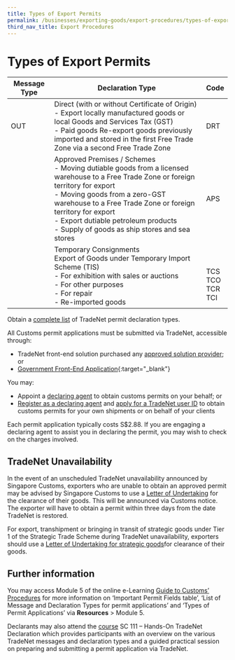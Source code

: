 ```yaml
---
title: Types of Export Permits
permalink: /businesses/exporting-goods/export-procedures/types-of-export-permits/
third_nav_title: Export Procedures
---
```

# Types of Export Permits

| Message Type | Declaration Type  | Code    |
|--------------|-------------|-----------------|
| OUT          | Direct \(with or without Certificate of Origin\)  <br>- Export locally manufactured goods or local Goods and Services Tax \(GST\)<br>- Paid goods Re\-export goods previously imported and stored in the first Free Trade Zone via a second Free Trade Zone      | DRT  |
|              | Approved Premises / Schemes<br>- Moving dutiable goods from a licensed warehouse to a Free Trade Zone or foreign territory for export <br>- Moving goods from a zero\-GST warehouse to a Free Trade Zone or foreign territory for export <br>- Export dutiable petroleum products <br>- Supply of goods as ship stores and sea stores | APS    |
|              | Temporary Consignments <br>Export of Goods under Temporary Import Scheme \(TIS\)<br>- For exhibition with sales or auctions <br>- For other purposes <br>- For repair <br>- Re-imported goods      | <br><br>TCS<br>TCO<br> TCR<br> TCI |


Obtain a  [complete list](/files/businesses/complete-list-trade-nett.pdf) of TradeNet permit declaration types.

All Customs permit applications must be submitted via TradeNet, accessible through:

-   TradeNet front-end solution purchased any  [approved solution provider](/businesses/national-single-window/overview/TradeNet-Solution-Providers); or
-   [Government Front-End Application](https://www.tradenet.gov.sg/tradenet/login.portal){:target="_blank"}

You may:

-   Appoint a  [declaring agent](/businesses/business-resources/directories-of-service-providers/list-of-local-forwarding-agents)  to obtain customs permits on your behalf; or
-   [Register as a declaring agent](/businesses/new-traders-and-registration-services/registration-services/apply-update-renew-terminate-declaring-agent-account-and-declarant)  and  [apply for a TradeNet user ID](/businesses/national-single-window/overview/what-you-need-to-know-about-tradenet) to obtain customs permits for your own shipments or on behalf of your clients

Each permit application typically costs S$2.88. If you are engaging a declaring agent to assist you in declaring the permit, you may wish to check on the charges involved.

## TradeNet Unavailability

In the event of an unscheduled TradeNet unavailability announced by Singapore Customs, exporters who are unable to obtain an approved permit may be advised by Singapore Customs to use a [Letter of Undertaking](/files/businesses/lou-template-for-tn-unavailability-6aug15-(2).docx) for the clearance of their goods. This will be announced via Customs notice. The exporter will have to obtain a permit within three days from the date TradeNet is restored.

For export, transhipment or bringing in transit of strategic goods under Tier 1 of the Strategic Trade Scheme during TradeNet unavailability, exporters should use a  [Letter of Undertaking for strategic goods](/files/businesses/lou-for-strategic-goods.docx)for clearance of their goods.

## Further information

You may access Module 5 of the online e-Learning [Guide to Customs’ Procedures](/businesses/business-resources/elearning) for more information on ‘Important Permit Fields table’, ‘List of Message and Declaration Types for permit applications’ and ‘Types of Permit Applications’ via **Resources** > Module 5.

Declarants may also attend the [course](/businesses/business-resources/courses-and-events) SC 111 – Hands-On TradeNet Declaration which provides participants with an overview on the various TradeNet messages and declaration types and a guided practical session on preparing and submitting a permit application via TradeNet.